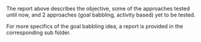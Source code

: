 The report above describes the objective, some of the approaches tested until now, and 2 approaches (goal babbling, activity based) yet to be tested.

For more specifics of the goal babbling idea, a report is provided in the corresponding sub folder.
